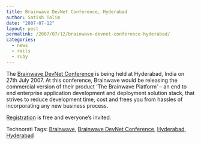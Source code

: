 ```yaml
---
title: Brainwave DevNet Conference, Hyderabad
author: Satish Talim
date: "2007-07-12"
layout: post
permalink: /2007/07/12/brainwave-devnet-conference-hyderabad/
categories:
  - news
  - rails
  - ruby
---
```

The [Brainwave DevNet
Conference](http://www.brainwavelive.com/company/bwlaunch.html) is being
held at Hyderabad, India on 27th July 2007. At this conference,
Brainwave would be releasing the commercial version of their product
‘The Brainwave Platform’ – an end to end enterprise application
development and deployment solution stack, that strives to reduce
development time, cost and frees you from hassles of incorporating any
new business process.

[Registration](http://www.brainwavelive.com/company/e_re_1.php) is free
and everyone’s invited.

Technorati Tags: [Brainwave](http://technorati.com/tag/Brainwave),
[Brainwave DevNet
Conference](http://technorati.com/tag/Brainwave+DevNet+Conference),
[Hyderabad](http://technorati.com/tag/Hyderabad),
[Hyderabad](http://technorati.com/tag/Hyderabad)
